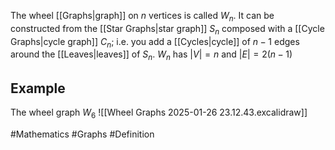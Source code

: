The wheel [[Graphs|graph]] on $n$ vertices is called $W_{n}$. It can be constructed from the [[Star Graphs|star graph]] $S_{n}$ composed with a [[Cycle Graphs|cycle graph]] $C_{n}$; i.e. you add a [[Cycles|cycle]] of $n-1$ edges around the [[Leaves|leaves]] of $S_{n}$. $W_{n}$ has $\left| V \right|=n$ and $\left| E \right|=2(n-1)$
## Example
The wheel graph $W_{6}$
![[Wheel Graphs 2025-01-26 23.12.43.excalidraw]]

#Mathematics #Graphs #Definition 